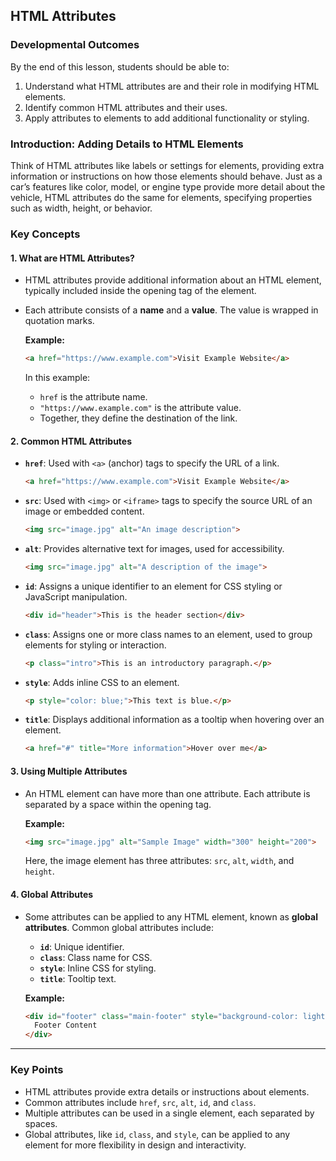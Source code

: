 ## HTML Attributes

### Developmental Outcomes
By the end of this lesson, students should be able to:
1. Understand what HTML attributes are and their role in modifying HTML elements.
2. Identify common HTML attributes and their uses.
3. Apply attributes to elements to add additional functionality or styling.

### Introduction: Adding Details to HTML Elements

Think of HTML attributes like labels or settings for elements, providing extra information or instructions on how those elements should behave. Just as a car’s features like color, model, or engine type provide more detail about the vehicle, HTML attributes do the same for elements, specifying properties such as width, height, or behavior.

### Key Concepts

#### 1. **What are HTML Attributes?**
- HTML attributes provide additional information about an HTML element, typically included inside the opening tag of the element.
- Each attribute consists of a **name** and a **value**. The value is wrapped in quotation marks.

  **Example:**
  ```html
  <a href="https://www.example.com">Visit Example Website</a>
  ```
  In this example:
  - `href` is the attribute name.
  - `"https://www.example.com"` is the attribute value.
  - Together, they define the destination of the link.

#### 2. **Common HTML Attributes**

- **`href`**: Used with `<a>` (anchor) tags to specify the URL of a link.
  ```html
  <a href="https://www.example.com">Visit Example Website</a>
  ```

- **`src`**: Used with `<img>` or `<iframe>` tags to specify the source URL of an image or embedded content.
  ```html
  <img src="image.jpg" alt="An image description">
  ```

- **`alt`**: Provides alternative text for images, used for accessibility.
  ```html
  <img src="image.jpg" alt="A description of the image">
  ```

- **`id`**: Assigns a unique identifier to an element for CSS styling or JavaScript manipulation.
  ```html
  <div id="header">This is the header section</div>
  ```

- **`class`**: Assigns one or more class names to an element, used to group elements for styling or interaction.
  ```html
  <p class="intro">This is an introductory paragraph.</p>
  ```

- **`style`**: Adds inline CSS to an element.
  ```html
  <p style="color: blue;">This text is blue.</p>
  ```

- **`title`**: Displays additional information as a tooltip when hovering over an element.
  ```html
  <a href="#" title="More information">Hover over me</a>
  ```

#### 3. **Using Multiple Attributes**
- An HTML element can have more than one attribute. Each attribute is separated by a space within the opening tag.
  
  **Example:**
  ```html
  <img src="image.jpg" alt="Sample Image" width="300" height="200">
  ```
  Here, the image element has three attributes: `src`, `alt`, `width`, and `height`.

#### 4. **Global Attributes**
- Some attributes can be applied to any HTML element, known as **global attributes**. Common global attributes include:
  - **`id`**: Unique identifier.
  - **`class`**: Class name for CSS.
  - **`style`**: Inline CSS for styling.
  - **`title`**: Tooltip text.

  **Example:**
  ```html
  <div id="footer" class="main-footer" style="background-color: lightgray;" title="This is the footer section.">
    Footer Content
  </div>
  ```

---

### Key Points
- HTML attributes provide extra details or instructions about elements.
- Common attributes include `href`, `src`, `alt`, `id`, and `class`.
- Multiple attributes can be used in a single element, each separated by spaces.
- Global attributes, like `id`, `class`, and `style`, can be applied to any element for more flexibility in design and interactivity.